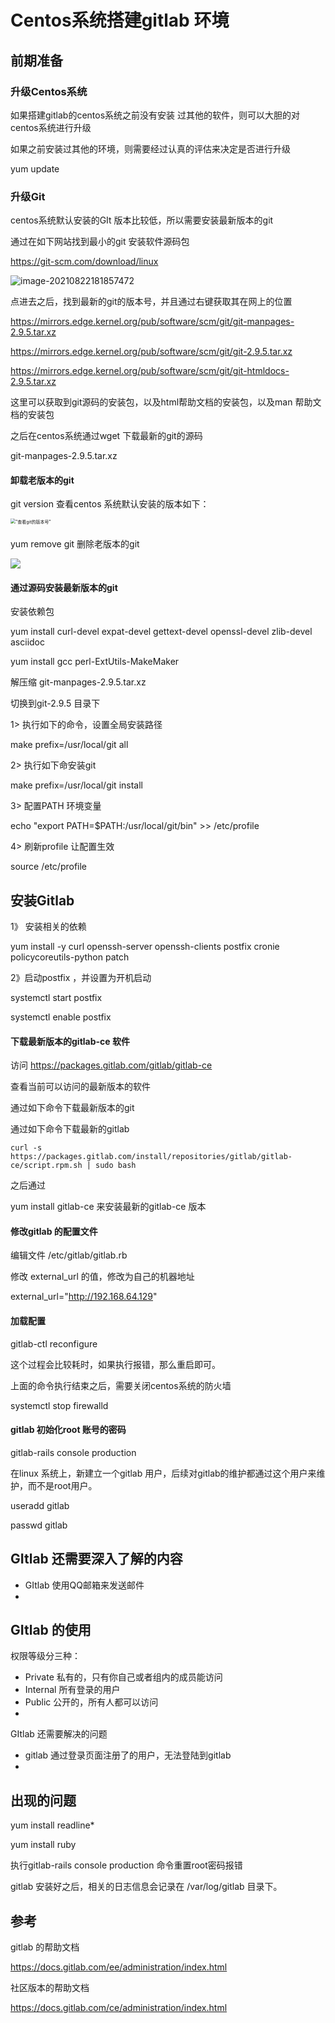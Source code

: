 # Centos系统搭建gitlab 环境



## 前期准备

### 升级Centos系统

如果搭建gitlab的centos系统之前没有安装 过其他的软件，则可以大胆的对centos系统进行升级

如果之前安装过其他的环境，则需要经过认真的评估来决定是否进行升级

yum update 



### 升级Git 

centos系统默认安装的GIt 版本比较低，所以需要安装最新版本的git 

通过在如下网站找到最小的git 安装软件源码包

https://git-scm.com/download/linux



![image-20210822181857472](C:\Users\lpf\AppData\Roaming\Typora\typora-user-images\image-20210822181857472.png)





点进去之后，找到最新的git的版本号，并且通过右键获取其在网上的位置

https://mirrors.edge.kernel.org/pub/software/scm/git/git-manpages-2.9.5.tar.xz 

https://mirrors.edge.kernel.org/pub/software/scm/git/git-2.9.5.tar.xz

https://mirrors.edge.kernel.org/pub/software/scm/git/git-htmldocs-2.9.5.tar.xz



这里可以获取到git源码的安装包，以及html帮助文档的安装包，以及man 帮助文档的安装包



之后在centos系统通过wget 下载最新的git的源码  

git-manpages-2.9.5.tar.xz  





#### 卸载老版本的git

git version 查看centos 系统默认安装的版本如下：

<img src="D:\04github\tramplpf\studyLog\02DevOps\01_gitlab环境搭建\01_centos系统安装gitlab\pic\002_查看git的版本_20210822.png" alt="&quot;查看git的版本号&quot;" style="zoom:50%;" />

####  

yum remove git  删除老版本的git

![](D:\04github\tramplpf\studyLog\02DevOps\01_gitlab环境搭建\01_centos系统安装gitlab\pic\004_通过yum_remove移除老版本的git_v20210822.png)







#### 通过源码安装最新版本的git 

安装依赖包

yum install curl-devel expat-devel gettext-devel openssl-devel zlib-devel asciidoc

yum install gcc perl-ExtUtils-MakeMaker



解压缩   git-manpages-2.9.5.tar.xz 

切换到git-2.9.5  目录下

1> 执行如下的命令，设置全局安装路径

make prefix=/usr/local/git all



2> 执行如下命安装git 

make prefix=/usr/local/git install 

3> 配置PATH 环境变量

echo "export PATH=$PATH:/usr/local/git/bin" >> /etc/profile

4> 刷新profile 让配置生效

source /etc/profile 





## 安装Gitlab 

1》 安装相关的依赖

yum install -y curl openssh-server openssh-clients postfix cronie policycoreutils-python patch 



2》启动postfix ，并设置为开机启动

systemctl start postfix

systemctl enable postfix 



#### 下载最新版本的gitlab-ce 软件

访问 https://packages.gitlab.com/gitlab/gitlab-ce 

查看当前可以访问的最新版本的软件

通过如下命令下载最新版本的git 



通过如下命令下载最新的gitlab 

``` 
curl -s https://packages.gitlab.com/install/repositories/gitlab/gitlab-ce/script.rpm.sh | sudo bash
```



之后通过

yum install gitlab-ce 来安装最新的gitlab-ce 版本



#### 修改gitlab 的配置文件

编辑文件  /etc/gitlab/gitlab.rb  

修改  external_url 的值，修改为自己的机器地址

external_url="http://192.168.64.129"



#### 加载配置 

gitlab-ctl reconfigure 

这个过程会比较耗时，如果执行报错，那么重启即可。 



上面的命令执行结束之后，需要关闭centos系统的防火墙

systemctl stop firewalld 





#### gitlab 初始化root 账号的密码



gitlab-rails console production 







在linux 系统上，新建立一个gitlab 用户，后续对gitlab的维护都通过这个用户来维护，而不是root用户。

useradd gitlab 

passwd gitlab 





## GItlab 还需要深入了解的内容

* GItlab 使用QQ邮箱来发送邮件
* 



## GItlab 的使用

权限等级分三种：

- Private 私有的，只有你自己或者组内的成员能访问
- Internal 所有登录的用户
- Public 公开的，所有人都可以访问
- 





GItlab 还需要解决的问题

* gitlab 通过登录页面注册了的用户，无法登陆到gitlab 
* 





## 出现的问题



 

yum install readline* 

yum install ruby





执行gitlab-rails console production 命令重置root密码报错







gitlab 安装好之后，相关的日志信息会记录在 /var/log/gitlab 目录下。 







## 参考

gitlab 的帮助文档

https://docs.gitlab.com/ee/administration/index.html  

社区版本的帮助文档

https://docs.gitlab.com/ce/administration/index.html









